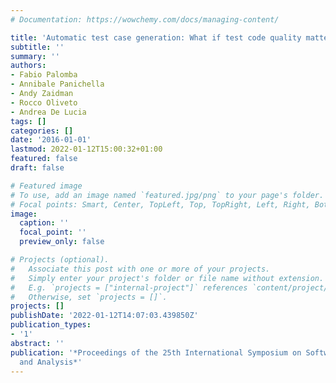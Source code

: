 ```yaml
---
# Documentation: https://wowchemy.com/docs/managing-content/

title: 'Automatic test case generation: What if test code quality matters?'
subtitle: ''
summary: ''
authors:
- Fabio Palomba
- Annibale Panichella
- Andy Zaidman
- Rocco Oliveto
- Andrea De Lucia
tags: []
categories: []
date: '2016-01-01'
lastmod: 2022-01-12T15:00:32+01:00
featured: false
draft: false

# Featured image
# To use, add an image named `featured.jpg/png` to your page's folder.
# Focal points: Smart, Center, TopLeft, Top, TopRight, Left, Right, BottomLeft, Bottom, BottomRight.
image:
  caption: ''
  focal_point: ''
  preview_only: false

# Projects (optional).
#   Associate this post with one or more of your projects.
#   Simply enter your project's folder or file name without extension.
#   E.g. `projects = ["internal-project"]` references `content/project/deep-learning/index.md`.
#   Otherwise, set `projects = []`.
projects: []
publishDate: '2022-01-12T14:07:03.439850Z'
publication_types:
- '1'
abstract: ''
publication: '*Proceedings of the 25th International Symposium on Software Testing
  and Analysis*'
---
```

